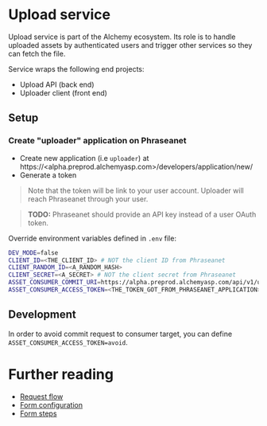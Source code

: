 # Upload service

Upload service is part of the Alchemy ecosystem.
Its role is to handle uploaded assets by authenticated users and trigger other services so they can fetch the file.

Service wraps the following end projects:
- Upload API (back end)
- Uploader client (front end)

## Setup

### Create "uploader" application on Phraseanet

- Create new application (i.e `uploader`) at https://<alpha.preprod.alchemyasp.com>/developers/application/new/
- Generate a token

> Note that the token will be link to your user account. Uploader will reach Phraseanet through your user.

> **TODO:** Phraseanet should provide an API key instead of a user OAuth token.

Override environment variables defined in `.env` file:

```bash
DEV_MODE=false
CLIENT_ID=<THE_CLIENT_ID> # NOT the client ID from Phraseanet
CLIENT_RANDOM_ID=<A_RANDOM_HASH>
CLIENT_SECRET=<A_SECRET> # NOT the client secret from Phraseanet
ASSET_CONSUMER_COMMIT_URI=https://alpha.preprod.alchemyasp.com/api/v1/upload/enqueue/
ASSET_CONSUMER_ACCESS_TOKEN=<THE_TOKEN_GOT_FROM_PHRASEANET_APPLICATION>
```

## Development

In order to avoid commit request to consumer target, you can define `ASSET_CONSUMER_ACCESS_TOKEN=avoid`.

# Further reading

- [Request flow](./doc/request_flow.md)
- [Form configuration](./doc/form_config.md)
- [Form steps](./doc/form-steps.md)
